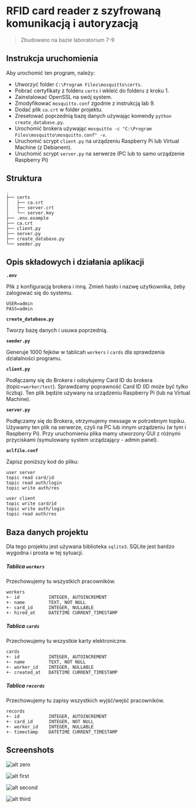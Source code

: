 # RFID card reader z szyfrowaną komunikacją i autoryzacją

  > Zbudowano na bazie laboratorium 7-9

## Instrukcja uruchomienia

Aby urochomić ten program, należy:
  - Utworzyć folder `C:\Program Files\mosquitto\certs`.
  - Pobrać certyfikaty z folderu `certs` i wkleić do folderu z kroku 1.
  - Zainstalować OpenSSL na swój system.
  - Zmodyfikować `mosquitto.conf` zgodnie z instrukcją lab 9.
  - Dodać plik `ca.crt` w folder projektu.
  - Zresetować poprzednią bazę danych używając komendy `python create_database.py`.
  - Urochomić brokera używając `mosquitto -c "C:\Program Files\mosquitto\mosquitto.conf" -v`.
  - Uruchomić scrypt `client.py` na urządzeniu Raspberry Pi lub Virtual Machine (z Debianem).
  - Uruchomić scrypt `server.py` na serwerze (PC lub to samo urządzenie Raspberry Pi)
  
## Struktura

```text
.
├── certs
│   ├── ca.crt
│   ├── server.crt
│   └── server.key
├── .env.example
├── ca.crt
├── client.py
├── server.py
├── create_database.py
└── seeder.py
```

## Opis składowych i działania aplikacji

**`.env`**

Plik z konfiguracją brokera i inną. Zmień hasło i nazwę użytkownika, żeby zalogować się do systemu.

```text
USER=admin
PASS=admin
```

**`create_database.py`**

Tworzy bazę danych i usuwa poprzednią.

**`seeder.py`** 

Generuje 1000 fejków w tablicah `workers` i `cards` dla sprawdzenia działalności programu.

**`client.py`**

Podłączamy się do Brokera i odsyłujemy Card ID do brokera (topic=`worker/test`).
Sprawdzamy poprawność Card ID (ID może być tylko liczbą). Ten plik będzie używany na
urządzeniu Raspberry Pi (lub na Virtual Machine).

**`server.py`**

Podłączamy się do Brokera, otrzymujemy message w potrzebnym topiku. Używamy ten plik na serwerze, czyli na 
PC lub innym urządzeniu (w tym i Raspberry Pi). Przy uruchomieniu plika mamy utworzony GUI z 
różnymi przyciskami (symulowany system urządzający - admin panel).

**`aclfile.conf`**

Zapisz poniższy kod do pliku:
```text
user server
topic read card/id
topic read auth/login
topic write auth/res

user client
topic write card/id
topic write auth/login
topic read auth/res
```

## Baza danych projektu

Dla tego projektu jest używana biblioteka `sqlite3`. SQLite jest bardzo wygodna i prosta w 
tej sytuacji.

##### Tablica `workers`

Przechowujemy tu wszystkich pracowników.
```text
workers
+- id           INTEGER, AUTOINCREMENT
+- name         TEXT, NOT NULL
+- card_id      INTEGER, NULLABLE
+- hired_at     DATETIME CURRENT_TIMESTAMP
```

##### Tablica `cards`
Przechowujemy tu wszystkie karty elektroniczne.
```text
cards
+- id           INTEGER, AUTOINCREMENT
+- name         TEXT, NOT NULL
+- worker_id    INTEGER, NULLABLE
+- created_at   DATETIME CURRENT_TIMESTAMP
```

##### Tablica `records`
Przechowujemy tu zapisy wszystkich wyjść/wejść pracowników.
```text
records
+- id           INTEGER, AUTOINCREMENT
+- card_id      INTEGER, NOT NULL
+- worker_id    INTEGER, NULLABLE
+- timestamp    DATETIME CURRENT_TIMESTAMP
```

## Screenshots

![alt zero](https://imgur.com/H6sRVQY.png)

![alt first](https://imgur.com/vngDjtB.png)

![alt second](https://imgur.com/IY9fQ2z.png)

![alt third](https://imgur.com/9vnHAbh.png)